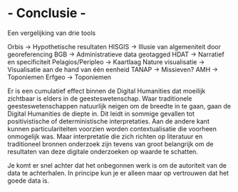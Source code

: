 # - Conclusie - 

Een vergelijking van drie tools

Orbis -\> Hypothetische resultaten
HISGIS -\> Illusie van algemeniteit door georeferencing
BGB -\> Administratieve data geotagged
HDAT -\> Narratief en specificiteit
Pelagios/Peripleo -\> Kaartlaag
Nature visualisatie -\> Visualisatie aan de hand van één eenheid
TANAP -\> Missieven? 
AMH -\> Toponiemen
Erfgeo -\> Toponiemen

Er is een cumulatief effect binnen de Digital Humanities dat moeilijk zichtbaar is elders in de geesteswetenschap. Waar traditionele geesteswetenschappen natuurlijk neigen om de breedte in te gaan, gaan de Digital Humanities de diepte in. Dit leidt in sommige gevallen tot positivistische of deterministische interpretaties. Aan de andere kant kunnen particulariteiten voorzien worden contextualisatie die voorheen onmogelijk was. Maar interpretatie die zich richten op literatuur en traditioneel bronnen onderzoek zijn tevens van groot belangrijk om de resultaten van deze digitale onderzoeken op waarde te schatten.

Je komt er snel achter dat het onbegonnen werk is om de autoriteit van de data te achterhalen. In principe kun je er alleen maar op vertrouwen dat het goede data is.
